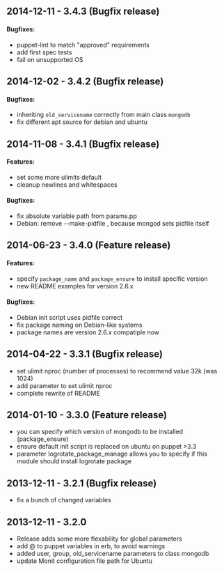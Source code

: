 ## 2014-12-11 - 3.4.3 (Bugfix release)

#### Bugfixes:

- puppet-lint to match "approved" requirements
- add first spec tests
- fail on unsupported OS

## 2014-12-02 - 3.4.2 (Bugfix release)

#### Bugfixes:

- inheriting `old_servicename` correctly from main class `mongodb`
- fix different apt source for debian and ubuntu

## 2014-11-08 - 3.4.1 (Bugfix release)

#### Features:

- set some more ulimits default
- cleanup newlines and whitespaces

#### Bugfixes:

- fix absolute variable path from params.pp
- Debian: remove --make-pidfile , because mongod sets pidfile itself

## 2014-06-23 - 3.4.0 (Feature release)

#### Features:

- specify `package_name` and `package_ensure` to install specific version
- new README examples for version 2.6.x

#### Bugfixes:

- Debian init script uses pidfile correct
- fix package naming on Debian-like systems
- package names are version 2.6.x compatiple now

## 2014-04-22 - 3.3.1 (Bugfix release)

- set ulimit nproc (number of processes) to recommend value 32k (was 1024)
- add parameter to set ulimit nproc
- complete rewrite of README

## 2014-01-10 - 3.3.0 (Feature release)

- you can specify which version of mongodb to be installed (package_ensure)
- ensure default init script is replaced on ubuntu on puppet >3.3
- parameter logrotate_package_manage allows you to specify if this module should install logrotate package

## 2013-12-11 - 3.2.1 (Bugfix release)

- fix a bunch of changed variables

## 2013-12-11 - 3.2.0 

- Release adds some more flexability for global parameters
- add @ to puppet variables in erb, to avoid warnings
- added user, group, old_servicename parameters to class mongodb
- update Monit configuration file path for Ubuntu
